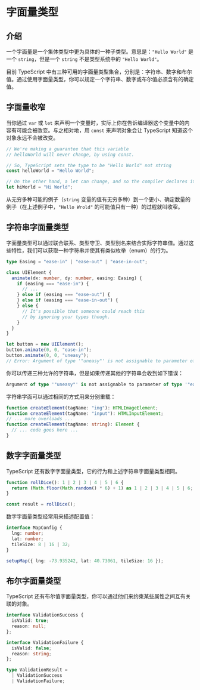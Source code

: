 # 字面量类型

## 介绍

一个字面量是一个集体类型中更为具体的一种子类型。意思是：`"Hello World"` 是一个 `string`，但是一个 `string` 不是类型系统中的 `"Hello World"`。

目前 TypeScript 中有三种可用的字面量类型集合，分别是：字符串、数字和布尔值。通过使用字面量类型，你可以规定一个字符串、数字或布尔值必须含有的确定值。

## 字面量收窄

当你通过 `var` 或 `let` 来声明一个变量时，实际上你在告诉编译器这个变量中的内容有可能会被改变。与之相对地，用 `const` 来声明对象会让 TypeScript 知道这个对象永远不会被改变。

```TypeScript
// We're making a guarantee that this variable
// helloWorld will never change, by using const.

// So, TypeScript sets the type to be "Hello World" not string
const helloWorld = "Hello World";

// On the other hand, a let can change, and so the compiler declares it a string
let hiWorld = "Hi World";
```

从无穷多种可能的例子（`string` 变量的值有无穷多种）到一个更小、确定数量的例子（在上述例子中，`"Hello Wrold"` 的可能值只有一种）的过程就叫收窄。

## 字符串字面量类型

字面量类型可以通过联合联系、类型守卫、类型别名来结合实际字符串值。通过这些特性，我们可以获取一种字符串并使其有类似枚举（enum）的行为。

```TypeScript
type Easing = "ease-in" | "ease-out" | "ease-in-out";

class UIElement {
  animate(dx: number, dy: number, easing: Easing) {
    if (easing === "ease-in") {
      // ...
    } else if (easing === "ease-out") {
    } else if (easing === "ease-in-out") {
    } else {
      // It's possible that someone could reach this
      // by ignoring your types though.
    }
  }
}

let button = new UIElement();
button.animate(0, 0, "ease-in");
button.animate(0, 0, "uneasy");
// Error: Argument of type '"uneasy"' is not assignable to parameter of type 'Easing'.
```

你可以传递三种允许的字符串，但是如果传递其他的字符串会收到如下错误：

```TypeScript
Argument of type '"uneasy"' is not assignable to parameter of type '"ease-in" | "ease-out" | "ease-in-out"'
```

字符串字面可以通过相同的方式用来分别重载：

```TypeScript
function createElement(tagName: "img"): HTMLImageElement;
function createElement(tagName: "input"): HTMLInputElement;
// ... more overloads ...
function createElement(tagName: string): Element {
  // ... code goes here ...
}
```

## 数字字面量类型

TypeScript 还有数字字面量类型，它的行为和上述字符串字面量类型相同。

```TypeScript
function rollDice(): 1 | 2 | 3 | 4 | 5 | 6 {
  return (Math.floor(Math.random() * 6) + 1) as 1 | 2 | 3 | 4 | 5 | 6;
}

const result = rollDice();
```

数字字面量类型经常用来描述配置值：

```TypeScript
interface MapConfig {
  lng: number;
  lat: number;
  tileSize: 8 | 16 | 32;
}

setupMap({ lng: -73.935242, lat: 40.73061, tileSize: 16 });
```

## 布尔字面量类型

TypeScript 还有布尔值字面量类型，你可以通过他们来约束某些属性之间互有关联的对象。

```TypeScript
interface ValidationSuccess {
  isValid: true;
  reason: null;
};

interface ValidationFailure {
  isValid: false;
  reason: string;
};

type ValidationResult =
  | ValidationSuccess
  | ValidationFailure;
```
